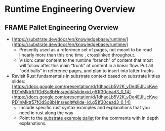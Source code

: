 # Runtime Engineering Overview

## FRAME Pallet Engineering Overview

- [https://substrate.dev/docs/en/knowledgebase/runtime/](https://substrate.dev/docs/en/knowledgebase/runtime/)
    - Presently used as a reference set of pages, not meant to be read linearly more than this one time , crosslinked throughout.
    - Vision: cater content to the runtime “branch” of content that most will follow after this main “trunk” of content in a linear flow. Put all "odd balls" in reference pages, and plan to insert into latter tracks
- Revisit Rust fundamentals in substrate context based on substrate kitties slides: [https://docs.google.com/presentation/d/1dhaoLb5V2K_vDe4EJlUcKwePD1nMktr57fOdSo8bHns/edit#slide=id.g51f30cead3_0_14](https://docs.google.com/presentation/d/1dhaoLb5V2K_vDe4EJlUcKwePD1nMktr57fOdSo8bHns/edit#slide=id.g51f30cead3_0_14)
    - Include specific rust syntax examples and explanations that you need in rust along the way
    - Point to the [substrate example pallet](https://github.com/paritytech/substrate/tree/master/frame/example) for the comments with in depth explanations.
